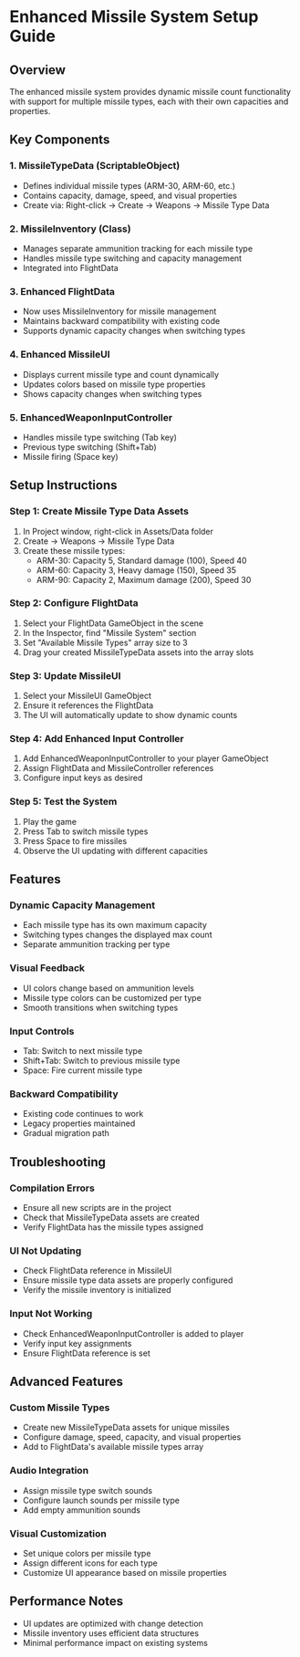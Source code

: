 # Enhanced Missile System Setup Guide

## Overview
The enhanced missile system provides dynamic missile count functionality with support for multiple missile types, each with their own capacities and properties.

## Key Components

### 1. MissileTypeData (ScriptableObject)
- Defines individual missile types (ARM-30, ARM-60, etc.)
- Contains capacity, damage, speed, and visual properties
- Create via: Right-click → Create → Weapons → Missile Type Data

### 2. MissileInventory (Class)
- Manages separate ammunition tracking for each missile type
- Handles missile type switching and capacity management
- Integrated into FlightData

### 3. Enhanced FlightData
- Now uses MissileInventory for missile management
- Maintains backward compatibility with existing code
- Supports dynamic capacity changes when switching types

### 4. Enhanced MissileUI
- Displays current missile type and count dynamically
- Updates colors based on missile type properties
- Shows capacity changes when switching types

### 5. EnhancedWeaponInputController
- Handles missile type switching (Tab key)
- Previous type switching (Shift+Tab)
- Missile firing (Space key)

## Setup Instructions

### Step 1: Create Missile Type Data Assets
1. In Project window, right-click in Assets/Data folder
2. Create → Weapons → Missile Type Data
3. Create these missile types:
   - ARM-30: Capacity 5, Standard damage (100), Speed 40
   - ARM-60: Capacity 3, Heavy damage (150), Speed 35
   - ARM-90: Capacity 2, Maximum damage (200), Speed 30

### Step 2: Configure FlightData
1. Select your FlightData GameObject in the scene
2. In the Inspector, find "Missile System" section
3. Set "Available Missile Types" array size to 3
4. Drag your created MissileTypeData assets into the array slots

### Step 3: Update MissileUI
1. Select your MissileUI GameObject
2. Ensure it references the FlightData
3. The UI will automatically update to show dynamic counts

### Step 4: Add Enhanced Input Controller
1. Add EnhancedWeaponInputController to your player GameObject
2. Assign FlightData and MissileController references
3. Configure input keys as desired

### Step 5: Test the System
1. Play the game
2. Press Tab to switch missile types
3. Press Space to fire missiles
4. Observe the UI updating with different capacities

## Features

### Dynamic Capacity Management
- Each missile type has its own maximum capacity
- Switching types changes the displayed max count
- Separate ammunition tracking per type

### Visual Feedback
- UI colors change based on ammunition levels
- Missile type colors can be customized per type
- Smooth transitions when switching types

### Input Controls
- Tab: Switch to next missile type
- Shift+Tab: Switch to previous missile type
- Space: Fire current missile type

### Backward Compatibility
- Existing code continues to work
- Legacy properties maintained
- Gradual migration path

## Troubleshooting

### Compilation Errors
- Ensure all new scripts are in the project
- Check that MissileTypeData assets are created
- Verify FlightData has the missile types assigned

### UI Not Updating
- Check FlightData reference in MissileUI
- Ensure missile type data assets are properly configured
- Verify the missile inventory is initialized

### Input Not Working
- Check EnhancedWeaponInputController is added to player
- Verify input key assignments
- Ensure FlightData reference is set

## Advanced Features

### Custom Missile Types
- Create new MissileTypeData assets for unique missiles
- Configure damage, speed, capacity, and visual properties
- Add to FlightData's available missile types array

### Audio Integration
- Assign missile type switch sounds
- Configure launch sounds per missile type
- Add empty ammunition sounds

### Visual Customization
- Set unique colors per missile type
- Assign different icons for each type
- Customize UI appearance based on missile properties

## Performance Notes
- UI updates are optimized with change detection
- Missile inventory uses efficient data structures
- Minimal performance impact on existing systems
